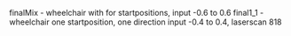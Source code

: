 finalMix - wheelchair with for startpositions, input -0.6 to 0.6
final1_1 - wheelchair one startposition, one direction input -0.4 to 0.4, laserscan 818
